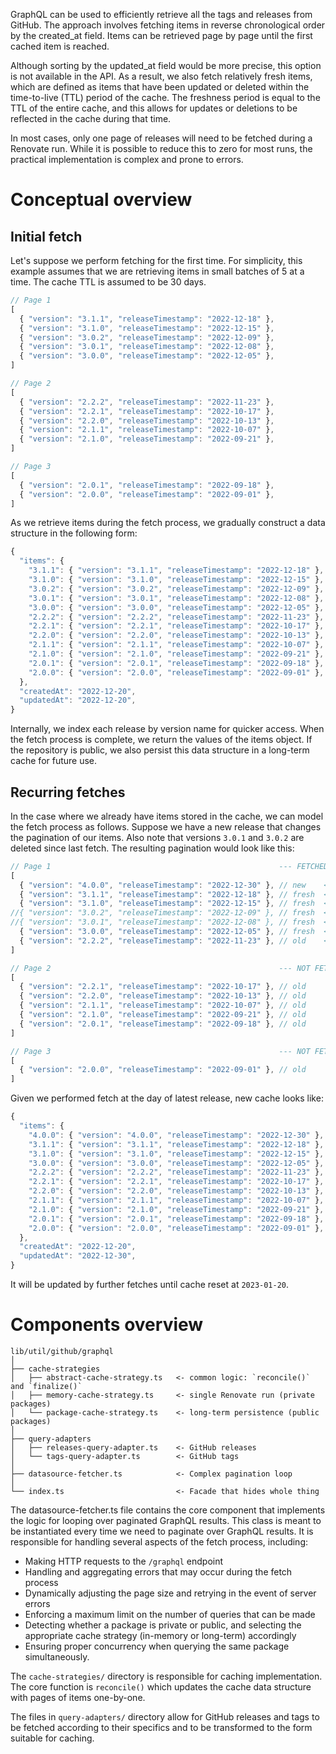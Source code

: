 GraphQL can be used to efficiently retrieve all the tags and releases from GitHub.
The approach involves fetching items in reverse chronological order by the created_at field.
Items can be retrieved page by page until the first cached item is reached.

Although sorting by the updated_at field would be more precise, this option is not available in the API.
As a result, we also fetch relatively fresh items, which are defined as items that have been updated or deleted within the time-to-live (TTL) period of the cache.
The freshness period is equal to the TTL of the entire cache, and this allows for updates or deletions to be reflected in the cache during that time.

In most cases, only one page of releases will need to be fetched during a Renovate run.
While it is possible to reduce this to zero for most runs, the practical implementation is complex and prone to errors.

# Conceptual overview

## Initial fetch

Let's suppose we perform fetching for the first time.
For simplicity, this example assumes that we are retrieving items in small batches of 5 at a time.
The cache TTL is assumed to be 30 days.

```js
// Page 1
[
  { "version": "3.1.1", "releaseTimestamp": "2022-12-18" },
  { "version": "3.1.0", "releaseTimestamp": "2022-12-15" },
  { "version": "3.0.2", "releaseTimestamp": "2022-12-09" },
  { "version": "3.0.1", "releaseTimestamp": "2022-12-08" },
  { "version": "3.0.0", "releaseTimestamp": "2022-12-05" },
]

// Page 2
[
  { "version": "2.2.2", "releaseTimestamp": "2022-11-23" },
  { "version": "2.2.1", "releaseTimestamp": "2022-10-17" },
  { "version": "2.2.0", "releaseTimestamp": "2022-10-13" },
  { "version": "2.1.1", "releaseTimestamp": "2022-10-07" },
  { "version": "2.1.0", "releaseTimestamp": "2022-09-21" },
]

// Page 3
[
  { "version": "2.0.1", "releaseTimestamp": "2022-09-18" },
  { "version": "2.0.0", "releaseTimestamp": "2022-09-01" },
]
```

As we retrieve items during the fetch process, we gradually construct a data structure in the following form:

```js
{
  "items": {
    "3.1.1": { "version": "3.1.1", "releaseTimestamp": "2022-12-18" },
    "3.1.0": { "version": "3.1.0", "releaseTimestamp": "2022-12-15" },
    "3.0.2": { "version": "3.0.2", "releaseTimestamp": "2022-12-09" },
    "3.0.1": { "version": "3.0.1", "releaseTimestamp": "2022-12-08" },
    "3.0.0": { "version": "3.0.0", "releaseTimestamp": "2022-12-05" },
    "2.2.2": { "version": "2.2.2", "releaseTimestamp": "2022-11-23" },
    "2.2.1": { "version": "2.2.1", "releaseTimestamp": "2022-10-17" },
    "2.2.0": { "version": "2.2.0", "releaseTimestamp": "2022-10-13" },
    "2.1.1": { "version": "2.1.1", "releaseTimestamp": "2022-10-07" },
    "2.1.0": { "version": "2.1.0", "releaseTimestamp": "2022-09-21" },
    "2.0.1": { "version": "2.0.1", "releaseTimestamp": "2022-09-18" },
    "2.0.0": { "version": "2.0.0", "releaseTimestamp": "2022-09-01" },
  },
  "createdAt": "2022-12-20",
  "updatedAt": "2022-12-20",
}
```

Internally, we index each release by version name for quicker access.
When the fetch process is complete, we return the values of the items object.
If the repository is public, we also persist this data structure in a long-term cache for future use.

## Recurring fetches

In the case where we already have items stored in the cache, we can model the fetch process as follows.
Suppose we have a new release that changes the pagination of our items.
Also note that versions `3.0.1` and `3.0.2` are deleted since last fetch.
The resulting pagination would look like this:

```js
// Page 1                                                   --- FETCHED AND RECONCILED ---
[
  { "version": "4.0.0", "releaseTimestamp": "2022-12-30" }, // new    <- item cached
  { "version": "3.1.1", "releaseTimestamp": "2022-12-18" }, // fresh  <- item updated
  { "version": "3.1.0", "releaseTimestamp": "2022-12-15" }, // fresh  <- item updated
//{ "version": "3.0.2", "releaseTimestamp": "2022-12-09" }, // fresh  <- item deleted
//{ "version": "3.0.1", "releaseTimestamp": "2022-12-08" }, // fresh  <- item deleted
  { "version": "3.0.0", "releaseTimestamp": "2022-12-05" }, // fresh  <- item updated
  { "version": "2.2.2", "releaseTimestamp": "2022-11-23" }, // old    <- fetching stopped
]

// Page 2                                                   --- NOT FETCHED ---
[
  { "version": "2.2.1", "releaseTimestamp": "2022-10-17" }, // old
  { "version": "2.2.0", "releaseTimestamp": "2022-10-13" }, // old
  { "version": "2.1.1", "releaseTimestamp": "2022-10-07" }, // old
  { "version": "2.1.0", "releaseTimestamp": "2022-09-21" }, // old
  { "version": "2.0.1", "releaseTimestamp": "2022-09-18" }, // old
]

// Page 3                                                   --- NOT FETCHED ---
[
  { "version": "2.0.0", "releaseTimestamp": "2022-09-01" }, // old
]
```

Given we performed fetch at the day of latest release, new cache looks like:

```js
{
  "items": {
    "4.0.0": { "version": "4.0.0", "releaseTimestamp": "2022-12-30" },
    "3.1.1": { "version": "3.1.1", "releaseTimestamp": "2022-12-18" },
    "3.1.0": { "version": "3.1.0", "releaseTimestamp": "2022-12-15" },
    "3.0.0": { "version": "3.0.0", "releaseTimestamp": "2022-12-05" },
    "2.2.2": { "version": "2.2.2", "releaseTimestamp": "2022-11-23" },
    "2.2.1": { "version": "2.2.1", "releaseTimestamp": "2022-10-17" },
    "2.2.0": { "version": "2.2.0", "releaseTimestamp": "2022-10-13" },
    "2.1.1": { "version": "2.1.1", "releaseTimestamp": "2022-10-07" },
    "2.1.0": { "version": "2.1.0", "releaseTimestamp": "2022-09-21" },
    "2.0.1": { "version": "2.0.1", "releaseTimestamp": "2022-09-18" },
    "2.0.0": { "version": "2.0.0", "releaseTimestamp": "2022-09-01" },
  },
  "createdAt": "2022-12-20",
  "updatedAt": "2022-12-30",
}
```

It will be updated by further fetches until cache reset at `2023-01-20`.

# Components overview

```
lib/util/github/graphql
│
├── cache-strategies
│   ├── abstract-cache-strategy.ts   <- common logic: `reconcile()` and `finalize()`
│   ├── memory-cache-strategy.ts     <- single Renovate run (private packages)
│   └── package-cache-strategy.ts    <- long-term persistence (public packages)
│
├── query-adapters
│   ├── releases-query-adapter.ts    <- GitHub releases
│   └── tags-query-adapter.ts        <- GitHub tags
│
├── datasource-fetcher.ts            <- Complex pagination loop
│
└── index.ts                         <- Facade that hides whole thing
```

The datasource-fetcher.ts file contains the core component that implements the logic for looping over paginated GraphQL results.
This class is meant to be instantiated every time we need to paginate over GraphQL results.
It is responsible for handling several aspects of the fetch process, including:

- Making HTTP requests to the `/graphql` endpoint
- Handling and aggregating errors that may occur during the fetch process
- Dynamically adjusting the page size and retrying in the event of server errors
- Enforcing a maximum limit on the number of queries that can be made
- Detecting whether a package is private or public, and selecting the appropriate cache strategy (in-memory or long-term) accordingly
- Ensuring proper concurrency when querying the same package simultaneously.

The `cache-strategies/` directory is responsible for caching implementation.
The core function is `reconcile()` which updates the cache data structure with pages of items one-by-one.

The files in `query-adapters/` directory allow for GitHub releases and tags to be fetched according to their specifics and to be transformed to the form suitable for caching.
